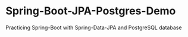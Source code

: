 # Spring-Boot-JPA-Postgres-Demo

Practicing Spring-Boot with Spring-Data-JPA and PostgreSQL database
